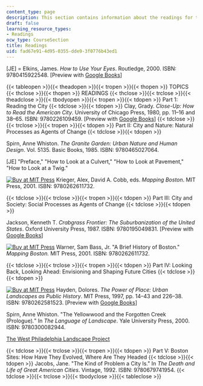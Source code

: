 ```yaml
---
content_type: page
description: This section contains information about the readings for the semester.
draft: false
learning_resource_types:
- Readings
ocw_type: CourseSection
title: Readings
uid: fad67e91-4d95-0355-dde9-3f0776b43ed1
---
```

\[JE\] = Elkins, James. *How to Use Your Eyes*. Routledge, 2000. ISBN: 9780415922548. \[Preview with [Google Books](http://books.google.com/books?id=YPKSAgAAQBAJ&pg=PAfrontcover)\]

{{< tableopen >}}{{< theadopen >}}{{< tropen >}}{{< thopen >}}
TOPICS
{{< thclose >}}{{< thopen >}}
READINGS
{{< thclose >}}{{< trclose >}}{{< theadclose >}}{{< tbodyopen >}}{{< tropen >}}{{< tdopen >}}
Part 1: Reading the City
{{< tdclose >}}{{< tdopen >}}
Clay, Grady. *Close-Up: How to Read the American City*. University of Chicago Press, 1980, pp. 11–16 and 38–65. ISBN: 9780226109459. \[Preview with [Google Books](http://books.google.com/books?id=_UkCbMQakaIC&pg=PAfrontcover)\]
{{< tdclose >}}{{< trclose >}}{{< tropen >}}{{< tdopen >}}
Part II: City and Nature: Natural Processes as Agents of Change
{{< tdclose >}}{{< tdopen >}}

Spirn, Anne Whiston. *The Granite Garden: Urban Nature and Human Design*. Vol. 5135. Basic Books, 1985. ISBN: 9780465027064.

\[JE\] "Preface," "How to Look at a Culvert," "How to Look at Pavement," "How to Look at a Twig."

[![Buy at MIT Press](/images/mp_logo.gif)](https://mitpress.mit.edu/9780262611732) Krieger, Alex, David A. Cobb, eds. *Mapping Boston*. MIT Press, 2001. ISBN: 9780262611732.

{{< tdclose >}}{{< trclose >}}{{< tropen >}}{{< tdopen >}}
Part III: City and Society: Social Processes as Agents of Change
{{< tdclose >}}{{< tdopen >}}

Jackson, Kenneth T. *Crabgrass Frontier: The Suburbanization of the United States*. Oxford University Press, 1987. ISBN: 9780195049831. \[Preview with [Google Books](https://books.google.com/books/about/Crabgrass_Frontier.html?id=lwave_qPlYUC)\]

[![Buy at MIT Press](/images/mp_logo.gif)](https://mitpress.mit.edu/9780262611732) Warner, Sam Bass, Jr. "A Brief History of Boston." *Mapping Boston.* MIT Press, 2001. ISBN: 9780262611732.

{{< tdclose >}}{{< trclose >}}{{< tropen >}}{{< tdopen >}}
Part IV: Looking Back, Looking Ahead: Envisioning and Shaping Future Cities
{{< tdclose >}}{{< tdopen >}}

[![Buy at MIT Press](/images/mp_logo.gif)](https://mitpress.mit.edu/9780262581523) Hayden, Dolores. *The Power of Place: Urban Landscapes as Public History*. MIT Press, 1997, pp. 14–43 and 226–38. ISBN: 9780262581523. \[Preview with [Google Books](https://books.google.com/books?id=bpQB4ogOQscC&pg=PA226#v=onepage&q&f=false)\]

Spirn, Anne Whiston. "The Yellowwood and the Forgotten Creek (Prologue)*.*" In *The Language of Landscape*. Yale University Press, 2000. ISBN: 9780300082944.

[The West Philadelphia Landscape Project](http://www.wplp.net/)

{{< tdclose >}}{{< trclose >}}{{< tropen >}}{{< tdopen >}}
Part V: Boston Sites: How Have They Evolved, Where Are They Headed
{{< tdclose >}}{{< tdopen >}}
Jacobs, Jane. "The Kind of Problem a City Is." In *The Death and Life of Great American Cities*. Vintage, 1992. ISBN: 9780679741954.
{{< tdclose >}}{{< trclose >}}{{< tbodyclose >}}{{< tableclose >}}